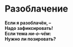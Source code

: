# Разоблачение


<!--![Котик](featured.jpg)-->  
**Если я разоблачён, –  
Надо зафиксировать!  
Если тема *ни-о-чём*:  
Нужно ли позировать?**  
<!--more-->  
